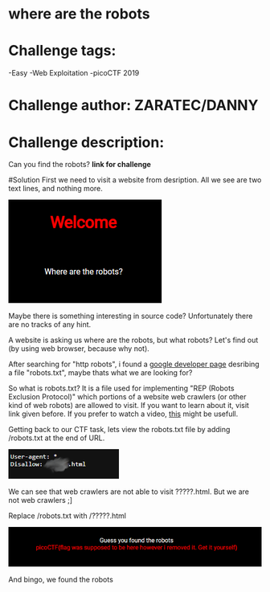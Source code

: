 # where are the robots

# Challenge tags:
-Easy
-Web Exploitation
-picoCTF 2019

# Challenge author: ZARATEC/DANNY
# Challenge description:
Can you find the robots?
**link for challenge**

#Solution
First we need to visit a website from desription. 
All we see are two text lines, and nothing more. 

![image missing?](./content/where_are_the_robots_01.png)

Maybe there is something interesting in source code? 
Unfortunately there are no tracks of any hint.

A website is asking us where are the robots, but what robots?
Let's find out (by using web browser, because why not).

After searching for "http robots", i found a [google developer page](https://developers.google.com/search/docs/crawling-indexing/robots/intro) desribing a file "robots.txt", maybe thats what we are looking for?

So what is robots.txt?
It is a file used for implementing "REP (Robots Exclusion Protocol)" which portions of a website web crawlers (or other kind of web robots) are allowed to visit.
If you want to learn about it, visit link given before. If you prefer to watch a video, [this](https://youtu.be/qRlQ965pGCA?si=fnTGiyE2az9E3W8O) might be usefull.

Getting back to our CTF task, lets view the robots.txt file by adding /robots.txt at the end of URL.

![image missing?](./content/where_are_the_robots_02.png)

We can see that web crawlers are not able to visit ?????.html. But we are not web crawlers ;]

Replace /robots.txt with /?????.html 

![image missing?](./content/where_are_the_robots_03.png)

And bingo, we found the robots
